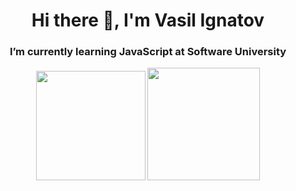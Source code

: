 <h1 align="center"> Hi there 👋, I'm Vasil Ignatov </h1>
<h3 align="center">I’m currently learning JavaScript at Software University </h3>
<p align="center">
<img src="https://camo.githubusercontent.com/68ff8c4b1688fd0dcd68c2d0fcbf337097b76bc449aa46e9f36c266a1ee3ba74/68747470733a2f2f6769746875622d726561646d652d73746174732e76657263656c2e6170702f6170692f746f702d6c616e67732f3f757365726e616d653d706f6c697a616e6f76266c61796f75743d636f6d70616374" height="175px" data-canonical-src="https://github-readme-stats.vercel.app/api/top-langs/?username=vasilignatov&amp;layout=compact" style="max-width: 100%;" >
<img height="180em" src="https://github-readme-stats.vercel.app/api?username=vasilignatov&show_icons=true&hide_border=true&&count_private=true&include_all_commits=true" />
</p>
